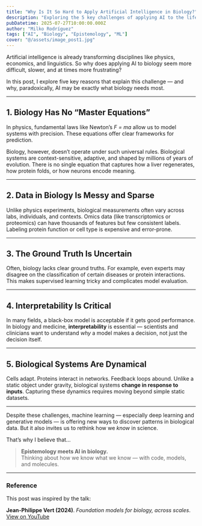 ```yaml
---
title: "Why Is It So Hard to Apply Artificial Intelligence in Biology?"
description: "Exploring the 5 key challenges of applying AI to the life sciences."
pubDatetime: 2025-07-27T10:00:00.000Z
author: "Milko Rodríguez"
tags: ["AI", "Biology", "Epistemology", "ML"]
cover: "@/assets/image_post1.jpg"
---
```


Artificial intelligence is already transforming disciplines like physics, economics, and linguistics. So why does applying AI to biology seem more difficult, slower, and at times more frustrating?

In this post, I explore five key reasons that explain this challenge — and why, paradoxically, AI may be exactly what biology needs most.

---

## 1. Biology Has No “Master Equations”

In physics, fundamental laws like Newton’s _F = ma_ allow us to model systems with precision. These equations offer clear frameworks for prediction.

Biology, however, doesn’t operate under such universal rules. Biological systems are context-sensitive, adaptive, and shaped by millions of years of evolution. There is no single equation that captures how a liver regenerates, how protein folds, or how neurons encode meaning.

---

## 2. Data in Biology Is Messy and Sparse

Unlike physics experiments, biological measurements often vary across labs, individuals, and contexts. Omics data (like transcriptomics or proteomics) can have thousands of features but few consistent labels. Labeling protein function or cell type is expensive and error-prone.

---

## 3. The Ground Truth Is Uncertain

Often, biology lacks clear ground truths. For example, even experts may disagree on the classification of certain diseases or protein interactions. This makes supervised learning tricky and complicates model evaluation.

---

## 4. Interpretability Is Critical

In many fields, a black-box model is acceptable if it gets good performance. In biology and medicine, **interpretability** is essential — scientists and clinicians want to understand _why_ a model makes a decision, not just the decision itself.

---

## 5. Biological Systems Are Dynamical

Cells adapt. Proteins interact in networks. Feedback loops abound. Unlike a static object under gravity, biological systems **change in response to inputs**. Capturing these dynamics requires moving beyond simple static datasets.

---

Despite these challenges, machine learning — especially deep learning and generative models — is offering new ways to discover patterns in biological data. But it also invites us to rethink how we _know_ in science.

That’s why I believe that...

> **Epistemology meets AI in biology.**  
> Thinking about how we know what we know — with code, models, and molecules.

---

### Reference

This post was inspired by the talk:

**Jean-Philippe Vert (2024)**. *Foundation models for biology, across scales*. [View on YouTube](https://www.youtube.com/watch?v=oHJ0rqlchSc)
